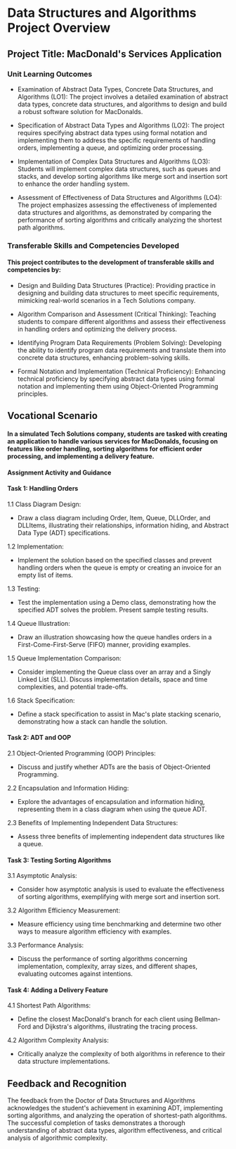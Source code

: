 # Data Structures and Algorithms Project Overview
## Project Title: MacDonald's Services Application
### Unit Learning Outcomes
- Examination of Abstract Data Types, Concrete Data Structures, and Algorithms (LO1): The project involves a detailed examination of abstract data types, concrete data structures, and algorithms to design and build a robust software solution for MacDonalds.
  
- Specification of Abstract Data Types and Algorithms (LO2): The project requires specifying abstract data types using formal notation and implementing them to address the specific requirements of handling orders, implementing a queue, and optimizing order processing.
  
- Implementation of Complex Data Structures and Algorithms (LO3): Students will implement complex data structures, such as queues and stacks, and develop sorting algorithms like merge sort and insertion sort to enhance the order handling system.
  
- Assessment of Effectiveness of Data Structures and Algorithms (LO4): The project emphasizes assessing the effectiveness of implemented data structures and algorithms, as demonstrated by comparing the performance of sorting algorithms and critically analyzing the shortest path algorithms.

### Transferable Skills and Competencies Developed

#### This project contributes to the development of transferable skills and competencies by:

- Design and Building Data Structures (Practice): Providing practice in designing and building data structures to meet specific requirements, mimicking real-world scenarios in a Tech Solutions company.

- Algorithm Comparison and Assessment (Critical Thinking): Teaching students to compare different algorithms and assess their effectiveness in handling orders and optimizing the delivery process.

- Identifying Program Data Requirements (Problem Solving): Developing the ability to identify program data requirements and translate them into concrete data structures, enhancing problem-solving skills.

- Formal Notation and Implementation (Technical Proficiency): Enhancing technical proficiency by specifying abstract data types using formal notation and implementing them using Object-Oriented Programming principles.

## Vocational Scenario

#### In a simulated Tech Solutions company, students are tasked with creating an application to handle various services for MacDonalds, focusing on features like order handling, sorting algorithms for efficient order processing, and implementing a delivery feature.

#### Assignment Activity and Guidance

#### Task 1: Handling Orders

1.1 Class Diagram Design:
- Draw a class diagram including Order, Item, Queue, DLLOrder, and DLLItems, illustrating their relationships, information hiding, and Abstract Data Type (ADT) specifications.

1.2 Implementation:
- Implement the solution based on the specified classes and prevent handling orders when the queue is empty or creating an invoice for an empty list of items.

1.3 Testing:
- Test the implementation using a Demo class, demonstrating how the specified ADT solves the problem. Present sample testing results.

1.4 Queue Illustration:
- Draw an illustration showcasing how the queue handles orders in a First-Come-First-Serve (FIFO) manner, providing examples.

1.5 Queue Implementation Comparison:
- Consider implementing the Queue class over an array and a Singly Linked List (SLL). Discuss implementation details, space and time complexities, and potential trade-offs.

1.6 Stack Specification:
- Define a stack specification to assist in Mac's plate stacking scenario, demonstrating how a stack can handle the solution.

#### Task 2: ADT and OOP

2.1 Object-Oriented Programming (OOP) Principles:
- Discuss and justify whether ADTs are the basis of Object-Oriented Programming.

2.2 Encapsulation and Information Hiding:
- Explore the advantages of encapsulation and information hiding, representing them in a class diagram when using the queue ADT.

2.3 Benefits of Implementing Independent Data Structures:
- Assess three benefits of implementing independent data structures like a queue.

#### Task 3: Testing Sorting Algorithms

3.1 Asymptotic Analysis:
- Consider how asymptotic analysis is used to evaluate the effectiveness of sorting algorithms, exemplifying with merge sort and insertion sort.

3.2 Algorithm Efficiency Measurement:
- Measure efficiency using time benchmarking and determine two other ways to measure algorithm efficiency with examples.

3.3 Performance Analysis:
- Discuss the performance of sorting algorithms concerning implementation, complexity, array sizes, and different shapes, evaluating outcomes against intentions.

#### Task 4: Adding a Delivery Feature

4.1 Shortest Path Algorithms:
- Define the closest MacDonald's branch for each client using Bellman-Ford and Dijkstra's algorithms, illustrating the tracing process.

4.2 Algorithm Complexity Analysis:
- Critically analyze the complexity of both algorithms in reference to their data structure implementations.

## Feedback and Recognition

The feedback from the Doctor of Data Structures and Algorithms acknowledges the student's achievement in examining ADT, implementing sorting algorithms, and analyzing the operation of shortest-path algorithms. The successful completion of tasks demonstrates a thorough understanding of abstract data types, algorithm effectiveness, and critical analysis of algorithmic complexity.
